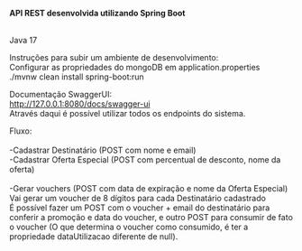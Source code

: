 <b>API REST desenvolvida utilizando Spring Boot<br><br></b>


Java 17

Instruções para subir um ambiente de desenvolvimento:<br>
Configurar as propriedades do mongoDB em application.properties<br>
./mvnw clean install spring-boot:run 

Documentação SwaggerUI:<br>
http://127.0.0.1:8080/docs/swagger-ui <br>
Através daqui é possível utilizar todos os endpoints do sistema.<br>

Fluxo:<br>
<br>
-Cadastrar Destinatário (POST com nome e email)<br>
-Cadastrar Oferta Especial (POST com percentual de desconto, nome da oferta)<br>
<br>
-Gerar vouchers (POST com data de expiração e nome da Oferta Especial)<br>
Vai gerar um voucher de 8 dígitos para cada Destinatário cadastrado<br>
É possível fazer um POST com o voucher + email do destinatário para conferir a promoção e data do voucher, e outro POST para consumir de fato o voucher (O que determina o voucher como consumido, é ter a propriedade dataUtilizacao diferente de null).<br>
